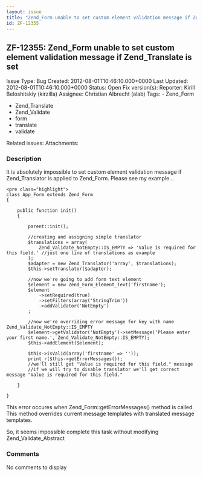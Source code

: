```yaml
---
layout: issue
title: "Zend_Form unable to set custom element validation message if Zend_Translate is set"
id: ZF-12355
---
```


ZF-12355: Zend\_Form unable to set custom element validation message if Zend\_Translate is set
----------------------------------------------------------------------------------------------

 Issue Type: Bug Created: 2012-08-01T10:46:10.000+0000 Last Updated: 2012-08-01T10:46:10.000+0000 Status: Open Fix version(s): 
 Reporter:  Kirill Beloshitskiy (kirzilla)  Assignee:  Christian Albrecht (alab)  Tags: - Zend\_Form
- Zend\_Translate
- Zend\_Validate
- form
- translate
- validate
 
 Related issues: 
 Attachments: 
### Description

It is absolutely impossible to set custom element validation message if Zend\_Translator is applied to Zend\_Form. Please see my example...

 
    <pre class="highlight">
    class App_Form extends Zend_Form 
    {
    
        public function init()
        {
    
            parent::init();
    
            //creating and assigning simple translator
            $translations = array(
                Zend_Validate_NotEmpty::IS_EMPTY => 'Value is required for this field.' //just one line of translations as example
            );
            $adapter = new Zend_Translator('array', $translations);
            $this->setTranslator($adapter);
    
            //now we're going to add form text element
            $element = new Zend_Form_Element_Text('firstname');
            $element
                ->setRequired(true)
                ->setFilters(array('StringTrim'))
                ->addValidator('NotEmpty')
            ;
    
            //now we're overriding error message for key with name Zend_Validate_NotEmpty::IS_EMPTY
            $element->getValidator('NotEmpty')->setMessage('Please enter your first name.', Zend_Validate_NotEmpty::IS_EMPTY);
            $this->addElement($element);
    
            $this->isValid(array('firstname' => ''));
            print_r($this->getErrorMessages());
            //we'll still get "Value is required for this field." message
            //if we will try to disable translator we'll get correct message "Value is required for this field."
    
        }
    
    }


This error occures when Zend\_Form::getErrorMessages() method is called. This method overrides current message templates with translated message templates.

So, it seems impossible complete this task without modifying Zend\_Validate\_Abstract

 

 

### Comments

No comments to display
